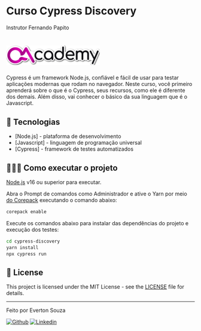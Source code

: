 # Curso Cypress Discovery
Instrutor Fernando Papito

<h1 align="left">
    <img src="/logo-stiker.svg" width="250px">
</h1>

Cypress é um framework Node.js, confiável e fácil de usar para testar aplicações modernas que rodam no navegador. Neste curso, você primeiro aprenderá sobre o que é o Cypress, seus recursos, como ele é diferente dos demais. Além disso, vai conhecer o básico da sua linguagem que é o Javascript.

## 🚀 Tecnologias

- [Node.js] - plataforma de desenvolvimento
- [Javascript] - linguagem de programação universal
- [Cypress] - framework de testes automatizados

## 👨🏻‍💻 Como executar o projeto

[Node.js](https://nodejs.org/) v16 ou superior para executar.

Abra o Prompt de comandos como Administrador e ative o Yarn por meio [do Corepack](https://nodejs.org/dist/latest/docs/api/corepack.html) executando o comando abaixo:

```sh
corepack enable
```

Execute os comandos abaixo para instalar das dependências do projeto e execução dos testes:

```sh
cd cypress-discovery
yarn install
npx cypress run
```

## 📝 License

This project is licensed under the MIT License - see the [LICENSE](LICENSE) file for details.

---

Feito por Everton Souza

[![Github](https://img.shields.io/badge/-Github-595D60?style=flat-square&logo=Github&logoColor=white&link=https://github.com/nayaraquino/)](https://github.com/evrasouza/)
[![Linkedin](https://img.shields.io/badge/-LinkedIn-595D60?style=flat-square&logo=Linkedin&logoColor=white&link=https://www.linkedin.com/in/nayaraquino//)](https://www.linkedin.com/in/everton-rafael-de-souza-evra/)

